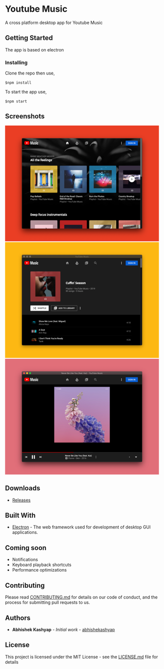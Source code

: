 # Youtube Music

A cross platform desktop app for Youtube Music

## Getting Started

The app is based on electron

### Installing

Clone the repo then use,

```
$npm install
```

To start the app use,

```
$npm start
```

## Screenshots

![Homepage](screenshots/red5.png "Landing page")
![Playlist](screenshots/yellow5.png "Playlist page")
![NowPlaying](screenshots/pink5.png "Now playing")

## Downloads
* [Releases](https://github.com/abhishekashyap/YoutubeMusic/releases)

## Built With

* [Electron](https://electronjs.org) - The web framework used for development of desktop GUI applications.

## Coming soon

* Notifications
* Keyboard playback shortcuts
* Performance optimizations

## Contributing

Please read [CONTRIBUTING.md](CONTRIBUTING.md) for details on our code of conduct, and the process for submitting pull requests to us.

## Authors

* **Abhishek Kashyap** - *Initial work* - [abhishekashyap](https://github.com/abhishekashyap)

## License

This project is licensed under the MIT License - see the [LICENSE.md](LICENSE.md) file for details
